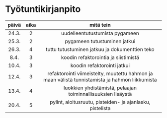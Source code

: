 # Työtuntikirjanpito

| päivä | aika  | mitä tein	|
|:-----:|:----: | :----------:	|
|24.3.	|   2   | uudelleentutustumista pygameen
|25.3.	|   2 	| pygameen tutustuminen jatkui
|26.3.	|   4 	| tuttu tutustuminen jatkuu ja dokumenttien teko
|8.4.   |   3   | koodin refaktorointia ja siistimistä
|10.4.	|   3	| koodin refaktorointi jatkui
|12.4.	|   3	| refaktorointi viimeistelty, muutettu hahmon ja maan välistä tunnistamista ja hahmon liikkumista 
|13.4. 	|  4	| luokkien yhdistämistä, pelaajan toiminnallisuuksien lisäystä
|20.4.	|  5	| pylint, aloitusruutu, pisteiden- ja ajanlasku, pistelista
